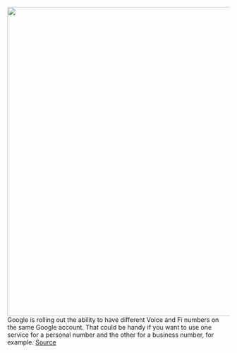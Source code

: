 <img src='https://cdn.vox-cdn.com/thumbor/PrIMyzlsm_9sf4AGBcspb7h_lMU=/0x0:2040x1360/1200x800/filters:focal(889x556:1215x882)/cdn.vox-cdn.com/uploads/chorus_image/image/66976341/vpavic_191018_3725_0178.0.jpg' width='700px' /><br/>
Google is rolling out the ability to have different Voice and Fi numbers on the same Google account. That could be handy if you want to use one service for a personal number and the other for a business number, for example.
<a href='https://www.theverge.com/2020/6/24/21301893/google-fi-voice-number-same-account'> Source <a/>